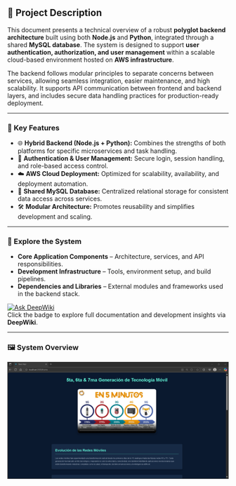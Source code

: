 ## 📘 Project Description

This document presents a technical overview of a robust **polyglot backend architecture** built using both **Node.js** and **Python**, integrated through a shared **MySQL database**. The system is designed to support **user authentication, authorization, and user management** within a scalable cloud-based environment hosted on **AWS infrastructure**.

The backend follows modular principles to separate concerns between services, allowing seamless integration, easier maintenance, and high scalability. It supports API communication between frontend and backend layers, and includes secure data handling practices for production-ready deployment.

---

### 🔧 Key Features

- 🌐 **Hybrid Backend (Node.js + Python):** Combines the strengths of both platforms for specific microservices and task handling.
- 🔐 **Authentication & User Management:** Secure login, session handling, and role-based access control.
- ☁️ **AWS Cloud Deployment:** Optimized for scalability, availability, and deployment automation.
- 💾 **Shared MySQL Database:** Centralized relational storage for consistent data access across services.
- 🛠️ **Modular Architecture:** Promotes reusability and simplifies development and scaling.

---

### 📂 Explore the System

- **Core Application Components** – Architecture, services, and API responsibilities.  
- **Development Infrastructure** – Tools, environment setup, and build pipelines.  
- **Dependencies and Libraries** – External modules and frameworks used in the backend stack.

[![Ask DeepWiki](https://deepwiki.com/badge.svg)](https://deepwiki.com/Arias3/website)  
Click the badge to explore full documentation and development insights via **DeepWiki**.

---

### 🖼️ System Overview

![Home View](./home.png)
